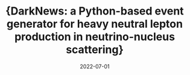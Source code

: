 ---
title: "{DarkNews: a Python-based event generator for heavy neutral lepton production in neutrino-nucleus scattering}"
authors: 
collection: publications
permalink: /publication/2022-07-01-DarkNewsaPython-basedeventgeneratorforheavyneutralleptonproductioninneutrino-nucleusscattering
date: 2022-07-01
venue: ''
citation: '"{DarkNews: a Python-based event generator for heavy neutral lepton production in neutrino-nucleus scattering}", Asli {Abdullahi},  Jaime {Hoefken Zink},  Matheus {Hostert},  Daniele {Massaro},  Silvia {Pascoli},  , 2022, '
eprint: ''
---